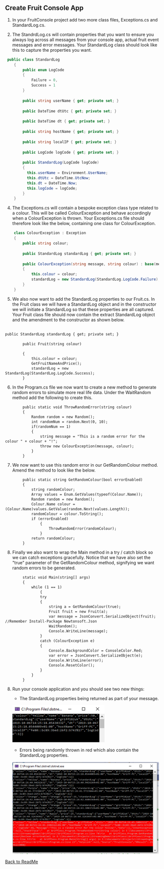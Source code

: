 ## Create Fruit Console App


1. In your FruitConsole project add two more class files, Exceptions.cs and StandardLog.cs.

3. The StandrdLog.cs will contain properties that you want to ensure you always log across all messages from your console app, actual fruit event messages and error messages. Your StandardLog class should look like this to capture the properties you want.

```c#
 public class StandardLog
    {
        public enum LogCode
        {
            Failure = 0,
            Success = 1
        }

        public string userName { get; private set; }

        public DateTime dtUtc { get; private set; }

        public DateTime dt { get; private set; }

        public string hostName { get; private set; }

        public string localIP { get; private set; }

        public LogCode logCode { get; private set; }

        public StandardLog(LogCode logCode)
        {
          this.userName = Environment.UserName;
          this.dtUtc = DateTime.UtcNow;
          this.dt = DateTime.Now;
          this.logCode = logCode;
        }
    }
```

4. The Exceptions.cs will contain a bespoke exception class type related to a colour. This will be called ColourException and behave accordingly when a ColourException is thrown. Your Exceptions.cs file should therefore look like the below, containing one class for ColourException.

```c#
    class ColourException : Exception
    {
        public string colour;

        public StandardLog standardLog { get; private set; }

        public ColourException(string message, string colour) : base(message)
        {
            this.colour = colour;
            standardLog = new StandardLog(StandardLog.LogCode.Failure);
        }
    }
``` 

5. We also now want to add the StandardLog properties to our Fruit.cs. In the Fruit class we will have a StandardLog object and in the constructor we will initiate a StandardLog so that these properties are all captured. Your Fruit class file should now contain the extract StandardLog object and the amendment to the constructor as shown below. 

```
        
public StandardLog standardLog { get; private set; }

        public Fruit(string colour)

        {
            this.colour = colour;
            GetFruitNameAndPrice();
            standardLog = new StandardLog(StandardLog.LogCode.Success);
        }
```

6. In the Program.cs file we now want to create a new method to generate random errors to simulate more real life data. Under the WaitRandom method add the following to create this.

```
        public static void ThrowRandomError(string colour)
        {
            Random random = new Random();
            int randomNum = random.Next(0, 10);
            if(randomNum == 1)
            {
                string message = "This is a random error for the colour " + colour + "!";
                throw new ColourException(message, colour);
            }
        }
```

7. We now want to use this random error in our GetRandomColour method. Amend the method to look like the below.

```
        public static string GetRandomColour(bool errorEnabled)
        {
            string randomColour;
            Array values = Enum.GetValues(typeof(Colour.Name));
            Random random = new Random();
            Colour.Name colour = (Colour.Name)values.GetValue(random.Next(values.Length));
            randomColour = colour.ToString();
            if (errorEnabled)
                {
                    ThrowRandomError(randomColour);
                }
            return randomColour;
        }
```

8. Finally we also want to wrap the Main method in a try / catch block so we can catch exceptions gracefully. Notice that we have also set the "true" parameter of the GetRandomColour method, signifying we want random errors to be generated. 

```
        static void Main(string[] args)
        {
            while (1 == 1)
                {
                try
                {
                    string a = GetRandomColour(true);
                    Fruit fruit = new Fruit(a);
                    var message = JsonConvert.SerializeObject(fruit);                 //Remember Install-Package Newtonsoft.Json
                    WaitRandom();
                    Console.WriteLine(message);
                }
                catch (ColourException e)
                {
                    Console.BackgroundColor = ConsoleColor.Red;
                    var error = JsonConvert.SerializeObject(e);
                    Console.WriteLine(error);
                    Console.ResetColor();
                }
            }
        }
```

8. Run your console application and you should see two new things:
   * The StandardLog properties being returned as part of your message.
   
   ![StandardLog](Images/StandardLog.PNG)

   * Errors being randomly thrown in red which also contain the StandardLog properties.  

   ![ErrorLog](Images/ErrorLog.PNG)

[Back to ReadMe](../../../ReadMe.md)



